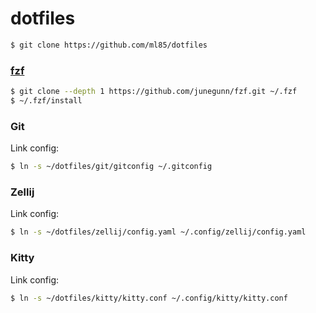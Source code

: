 # dotfiles

```sh
$ git clone https://github.com/ml85/dotfiles
```

### [fzf](https://github.com/junegunn/fzf)

```sh
$ git clone --depth 1 https://github.com/junegunn/fzf.git ~/.fzf
$ ~/.fzf/install
```

### Git

Link config:

```sh
$ ln -s ~/dotfiles/git/gitconfig ~/.gitconfig
```

### Zellij

Link config:

```sh
$ ln -s ~/dotfiles/zellij/config.yaml ~/.config/zellij/config.yaml
```

### Kitty

Link config:

```sh
$ ln -s ~/dotfiles/kitty/kitty.conf ~/.config/kitty/kitty.conf
```
